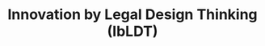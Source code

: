 ---
id: "ibldt" # nochmal überlegen
method: "Seminar mit Übungsanteilen - 'Hands-On'-Seminar"
institution: "Fakultät für Rechtswissenschaft,  MIN-Fakultät, HUL , ISA-Zentrum, Refuge Law Clinic der UHH, Transferagentur UHH, Auxiliary AI GmbH"
title: "Innovation by Legal Design Thinking (IbLDT)"
title_project:
title_short: "IbLDT"
period: "Aug 24 ­­- Sep 25 (13 months)"
foerderlinie: "Fachübergreifende Data Literacy Education und Transferorientierte DLE"
round: "3"
filter: "3"
lecture2go:
uhh_url: "https://www.hcl.uni-hamburg.de/ddlitlab/data-literacy-lehrlabor/dritte-foerderrunde/06-ibldt.html"
contributors:
mentor: "Anton Sefkow, Lukas Musumeci, Marten Borchers"
quote:
text: |
    ## Ausrichtung des Projekts

    Im Projekt wird das bestehende didaktische Szenario der letzten Runden kontinuierlich weiterentwickelt und durchgeführt. Zusätzlich wird eine Ausgründung des Projekts sowohl vorbereitet als auch durchgeführt. Hierfür werden unterschiedliche Finanzierungs- und Fördermöglichkeiten geprüft. Ein wesentlicher davon ist das Aufstellen einer tragfähigen und langfristigen Finanzplanung.

    ### Projektumsetzung
    
    Im Zeitraum von August bis Oktober 2024 befindet sich das Projekt in der Vorbereitungsphase, in der grundlegende Entscheidungen zur Ausgründung, wie die Wahl der Rechtsform und die Analyse von Fördermöglichkeiten, getroffen werden. Parallel dazu erfolgt der Ausbau des Netzwerks und administrative Vorbereitungen sowie die Einführung von Seminaren im Wintersemester.

    In der Durchführungs- und Weiterentwicklungsphase von November 2024 bis Februar 2025 werden die didaktischen Szenarien angepasst und weiterentwickelt. Der Gründungsprozess wird durch rechtliche Klarstellungen und verstärkte Akquise von Fördermitteln vorangetrieben.

    Die Gründung erfolgt im März 2025, begleitet von der Erledigung aller Gründungsformalitäten und der Antragstellung für Fördermittel sowie der Vorbereitung der Sommersemester-Seminare.

    Von April bis Juli 2025 liegt der Fokus auf der Lehr- und Geschäftsentwicklung. Dies umfasst die Optimierung der Lehrkonzepte, die Unternehmensentwicklung, die Sicherung von Fördermitteln und den Ausbau des Netzwerks.

    Abschließend findet im Juli 2025 die Evaluierung und Zukunftsplanung statt. Dies beinhaltet die Erstellung eines Rechenschaftsberichts, strategische Planungen für das kommende Jahr und den Aufbau einer Grundlage zur Eigenfinanzierung.

image: "https://www.hcl.uni-hamburg.de/17622225/studdigilab-patrick-perkins-unsplash-811f0918afdba72f827a0322117f6cd13850a44d.jpg"
image_credit: "Patrick Perkins / unsplash"
link_external: "https://www.forestautomation.de/"
stine: "WiSe 2023/24: Seminar https://www.stine.uni-hamburg.de/scripts/mgrqispi.dll?APPNAME=CampusNet&PRGNAME=COURSEDETAILS&ARGUMENTS=-N000000000000001,-N000605,-N0,-N387363563115615,-N387363563152616,-N0,-N0,-N3,-AcuaweYw7fzn6PZf6OoWt3SLyRgRJRQV6vdBFVWHyfSpfPWWTOURARSmUQZejQMPtcMWqef2dcBwMYoHeYWBNWMm67qApefGvHq5UPumCVkZHPSPURMPaPSW9HDwoYgowYY6JHzw-fBRPOunNmUn9OIHTH-RAOf6aOuPmcBfNrgRTOoBFYSo6RYGb7DFZRz55moRZCWpq7dAImWlj7ji9Qg5V3uphPZpLmoUMHjpvRWct3YywPqf6rMf97Q554MBtWjW54QoHO-HyxImkRqmprD5XQjPxVWfAVY5ZPdw6fDRoPN5L7WoVQjPJmfZzvU53eQLxVUKMWuWxHfadczc9xZU64oBjxjadvz6SWZLbYfHAPYALxUWt7qAPvuHexYL7YDZHcN6AczGNQfmlHDWofdGHYDmMPWVdeDVFf-U8mqRv7M5zOU5CQdRNxDZIVYFdOQpYRURPOYUefUV94uAprDUUYSpvVQot3Q5VRqWQmkZ37N5xRZHVeWH9vgLtQDwuvW5xPuAC3WPjVZLbPUWpYuPKV-HHcuA6eDKmmDeZmIRuVBRVYI5KPIPefdWUWkZHxqZePZfZ4DUUWoHTO-cAeqKpCfAsvUPLPYAARjnFWtN9PDmDcBLeVfyARB6QQz66vQmkmQmxvM5SQf6MeuHIOgiAWqZeWWPpHQHEQzR7HBwVWDH0OYAMeqUmQumFmuPargHsrM7A3WLWODwjRBAuxDoWOzlFQBG6W-HveZWEVYRYOzHSfIPNfYZtmWetPQLl"
---